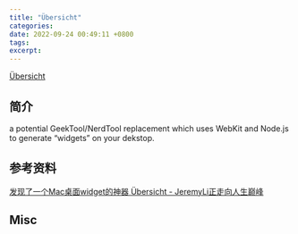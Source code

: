 ```yaml
---
title: "Übersicht"
categories: 
date: 2022-09-24 00:49:11 +0800
tags: 
excerpt: 
---
```


[Übersicht](http://tracesof.net/uebersicht/)



## 简介

a potential GeekTool/NerdTool replacement which uses WebKit and Node.js to generate “widgets” on your dekstop.

## 参考资料

[发现了一个Mac桌面widget的神器 Übersicht - JeremyLi正走向人生巅峰](https://blog.csdn.net/Jeremy_Li_do_it/article/details/46765819)


## Misc

